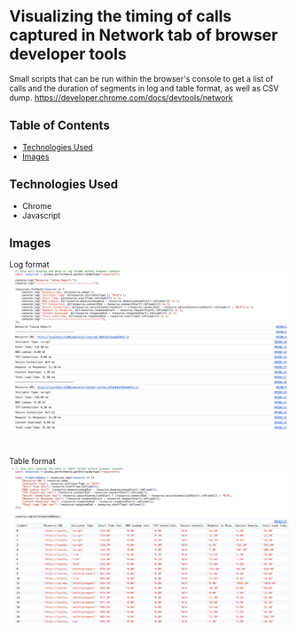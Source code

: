 # Visualizing the timing of calls captured in Network tab of browser developer tools
Small scripts that can be run within the browser's console to get a list of calls and the duration of segments in log and table format, as well as CSV dump.
https://developer.chrome.com/docs/devtools/network

## Table of Contents
* [Technologies Used](#technologies-used)
* [Images](#images)


## Technologies Used
- Chrome
- Javascript


## Images  
Log format  
<img src="https://github.com/FilmonK/browser_response_time/blob/main/readme_media/log_format.png?raw=true" alt="Player SQL" width="600">

<br>

Table format  
<img src="https://github.com/FilmonK/browser_response_time/blob/main/readme_media/table_format.png?raw=true" alt="Player SQL" width="600">
